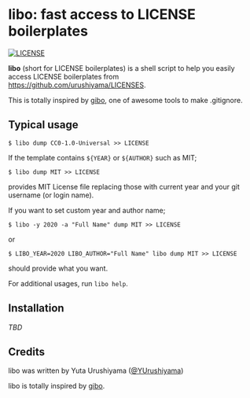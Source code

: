 # libo: fast access to LICENSE boilerplates

[![LICENSE](https://img.shields.io/github/license/urushiyama/libo)](https://github.com/urushiyama/libo/tree/master/LICENSE)

**libo** (short for LICENSE boilerplates) is a shell script to help you easily access LICENSE boilerplates from https://github.com/urushiyama/LICENSES.

This is totally inspired by [gibo](https://github.com/simonwhitaker/gibo), one of awesome tools to make .gitignore.

## Typical usage

```shell
$ libo dump CC0-1.0-Universal >> LICENSE
```

If the template contains `${YEAR}` or `${AUTHOR}` such as MIT;
```shell
$ libo dump MIT >> LICENSE
```
provides MIT License file replacing those with current year and your git username (or login name).

If you want to set custom year and author name;
```shell
$ libo -y 2020 -a "Full Name" dump MIT >> LICENSE
```
or
```shell
$ LIBO_YEAR=2020 LIBO_AUTHOR="Full Name" libo dump MIT >> LICENSE
```
should provide what you want.

For additional usages, run `libo help`.

## Installation

*TBD*

## Credits

libo was written by Yuta Urushiyama ([@YUrushiyama](https://twitter.com/YUrushiyama))

libo is totally inspired by [gibo](https://github.com/simonwhitaker/gibo).
